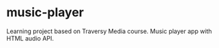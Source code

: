 # music-player
Learning project based on Traversy Media course. Music player app with HTML audio API.
